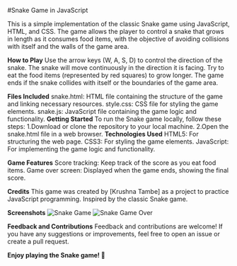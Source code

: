 
#Snake Game in JavaScript

This is a simple implementation of the classic Snake game using JavaScript, HTML, and CSS.
The game allows the player to control a snake that grows in length as it consumes food items, with the objective of avoiding collisions with itself and the walls of the game area.

**How to Play**
Use the arrow keys (W, A, S, D) to control the direction of the snake.
The snake will move continuously in the direction it is facing.
Try to eat the food items (represented by red squares) to grow longer.
The game ends if the snake collides with itself or the boundaries of the game area.

**Files Included**
snake.html: HTML file containing the structure of the game and linking necessary resources.
style.css: CSS file for styling the game elements.
snake.js: JavaScript file containing the game logic and functionality.
**Getting Started**
To run the Snake game locally, follow these steps:
 1.Download or clone the repository to your local machine.
 2.Open the snake.html file in a web browser.
**Technologies Used**
HTML5: For structuring the web page.
CSS3: For styling the game elements.
JavaScript: For implementing the game logic and functionality.

**Game Features**
Score tracking: Keep track of the score as you eat food items.
Game over screen: Displayed when the game ends, showing the final score.

**Credits**
This game was created by [Krushna Tambe] as a project to practice JavaScript programming.
Inspired by the classic Snake game.

**Screenshots**
![Snake Game](https://github.com/Krushna-T1/Snake-Game/assets/152420714/fbb19c86-fce8-445a-8870-13b376d099f6)
![Snake Game Over](https://github.com/Krushna-T1/Snake-Game/assets/152420714/3d5ec5b1-6070-4255-8f25-700e38d3ecd7)


**Feedback and Contributions**
Feedback and contributions are welcome! If you have any suggestions or improvements, feel free to open an issue or create a pull request.


**Enjoy playing the Snake game! 🐍**

